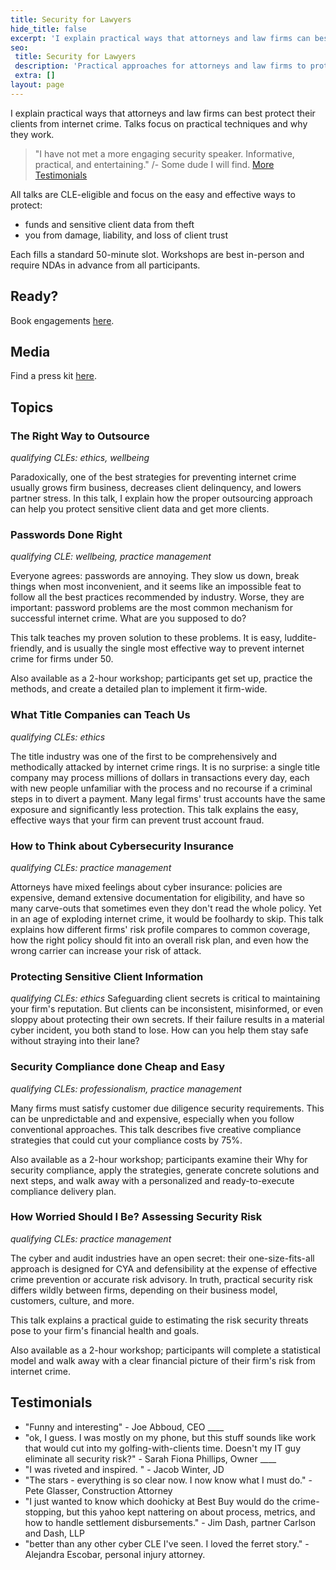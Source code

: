 ```yaml
---
title: Security for Lawyers
hide_title: false
excerpt: 'I explain practical ways that attorneys and law firms can best protect their clients from internet crime. Talks focus on practical techniques and why they work.'
seo:
 title: Security for Lawyers
 description: 'Practical approaches for attorneys and law firms to protect sensitive client data.'
 extra: []
layout: page
---
```

I explain practical ways that attorneys and law firms can best protect their clients from internet crime. Talks focus on practical techniques and why they work.

> "I have not met a more engaging security speaker. Informative, practical, and entertaining."
> /- Some dude I will find. [More Testimonials](#testimonials)

All talks are CLE-eligible and focus on the easy and effective ways to protect:

- funds and sensitive client data from theft
- you from damage, liability, and loss of client trust

Each fills a standard 50-minute slot.  Workshops are best in-person and require NDAs in advance from all participants.

## Ready?

Book engagements [here](/book_speaking).

## Media

Find a press kit [here](/images/dylan_lone_sheet.pdf).

## Topics

### The Right Way to Outsource

_qualifying CLEs: ethics, wellbeing_

Paradoxically, one of the best strategies for preventing internet crime usually grows firm business, decreases client delinquency, and lowers partner stress. In this talk, I explain how the proper outsourcing approach can help you protect sensitive client data and get more clients.

### Passwords Done Right

_qualifying CLE: wellbeing, practice management_

Everyone agrees: passwords are annoying. They slow us down, break things when most inconvenient, and it seems like an impossible feat to follow all the best practices recommended by industry. Worse, they are important: password problems are the most common mechanism for successful internet crime. What are you supposed to do?

This talk teaches my proven solution to these problems. It is easy, luddite-friendly, and is usually the single most effective way to prevent internet crime for firms under 50.

Also available as a 2-hour workshop; participants get set up, practice the methods, and create a detailed plan to implement it firm-wide.

### What Title Companies can Teach Us

_qualifying CLEs: ethics_

The title industry was one of the first to be comprehensively and methodically attacked by internet crime rings. It is no surprise: a single title company may process millions of dollars in transactions every day, each with new people unfamiliar with the process and no recourse if a criminal steps in to divert a payment. Many legal firms' trust accounts have the same exposure and significantly less protection. This talk explains the easy, effective ways that your firm can prevent trust account fraud.

### How to Think about Cybersecurity Insurance

_qualifying CLEs: practice management_

Attorneys have mixed feelings about cyber insurance: policies are expensive, demand extensive documentation for eligibility, and have so many carve-outs that sometimes even they don't read the whole policy. Yet in an age of exploding internet crime, it would be foolhardy to skip. This talk explains how different firms' risk profile compares to common coverage, how the right policy should fit into an overall risk plan, and even how the wrong carrier can increase your risk of attack.

### Protecting Sensitive Client Information

_qualifying CLEs: ethics_
Safeguarding client secrets is critical to maintaining your firm's reputation. But clients can be inconsistent, misinformed, or even sloppy about protecting their own secrets. If their failure results in a material cyber incident, you both stand to lose. How can you help them stay safe without straying into their lane?

### Security Compliance done Cheap and Easy

_qualifying CLEs: professionalism, practice management_

Many firms must satisfy customer due diligence security requirements. This can be unpredictable and and expensive, especially when you follow conventional approaches. This talk describes five creative compliance strategies that could cut your compliance costs by 75%.

Also available as a 2-hour workshop; participants examine their Why for security compliance, apply the strategies, generate concrete solutions and next steps, and walk away with a personalized and ready-to-execute compliance delivery plan.

### How Worried Should I Be? Assessing Security Risk

_qualifying CLEs: practice management_

The cyber and audit industries have an open secret: their one-size-fits-all approach is designed for CYA and defensibility at the expense of effective crime prevention or accurate risk advisory. In truth, practical security risk differs wildly between firms, depending on their business model, customers, culture, and more.

This talk explains a practical guide to estimating the risk security threats pose to your firm's financial health and goals.

Also available as a 2-hour workshop; participants will complete a statistical model and walk away with a clear financial picture of their firm's risk from internet crime.

## Testimonials

- "Funny and interesting" - Joe Abboud, CEO ____
- "ok, I guess. I was mostly on my phone, but this stuff sounds like work that would cut into my golfing-with-clients time. Doesn't my IT guy eliminate all security risk?" - Sarah Fiona Phillips, Owner ____
- "I was riveted and inspired. " - Jacob Winter, JD
- "The stars - everything is so clear now. I now know what I must do." - Pete Glasser, Construction Attorney
- "I just wanted to know which doohicky at Best Buy would do the crime-stopping, but this yahoo kept nattering on about process, metrics, and how to handle settlement disbursements." - Jim Dash, partner Carlson and Dash, LLP
- "better than any other cyber CLE I've seen. I loved the ferret story." - Alejandra Escobar, personal injury attorney.
